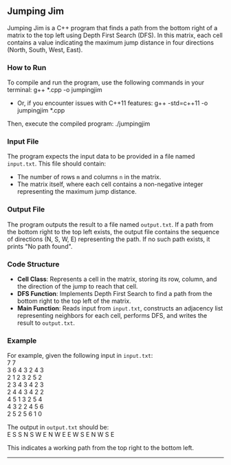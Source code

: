 Jumping Jim
-----------

Jumping Jim is a C++ program that finds a path from the bottom right of a matrix to the top left using Depth First Search (DFS). In this matrix, each cell contains a value indicating the maximum jump distance in four directions (North, South, West, East).

### How to Run

To compile and run the program, use the following commands in your terminal:
g++ *.cpp -o jumpingjim
- Or, if you encounter issues with C++11 features: g++ -std=c++11 -o jumpingjim *.cpp

Then, execute the compiled program:
./jumpingjim

### Input File

The program expects the input data to be provided in a file named `input.txt`. This file should contain:

- The number of rows `m` and columns `n` in the matrix.
- The matrix itself, where each cell contains a non-negative integer representing the maximum jump distance.

### Output File

The program outputs the result to a file named `output.txt`. If a path from the bottom right to the top left exists, the output file contains the sequence of directions (N, S, W, E) representing the path. If no such path exists, it prints "No path found".

### Code Structure

- **Cell Class**: Represents a cell in the matrix, storing its row, column, and the direction of the jump to reach that cell.
- **DFS Function**: Implements Depth First Search to find a path from the bottom right to the top left of the matrix.
- **Main Function**: Reads input from `input.txt`, constructs an adjacency list representing neighbors for each cell, performs DFS, and writes the result to `output.txt`.

### Example

For example, given the following input in `input.txt`:<br />
7 7<br />
3 6 4 3 2 4 3<br />
2 1 2 3 2 5 2<br />
2 3 4 3 4 2 3<br />
2 4 4 3 4 2 2<br />
4 5 1 3 2 5 4<br />
4 3 2 2 4 5 6<br />
2 5 2 5 6 1 0<br />

The output in `output.txt` should be:<br />
E S S N S W E N W E E W S E N W S E

This indicates a working path from the top right to the bottom left.

--- 
